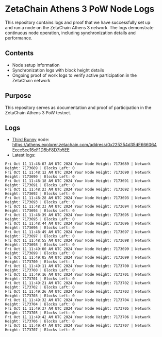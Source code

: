 # ZetaChain Athens 3 PoW Node Logs
This repository contains logs and proof that we have successfully set up and run a node on the ZetaChain Athens 3 network. The logs demonstrate continuous node operation, including synchronization details and performance.

## Contents
- Node setup information
- Synchronization logs with block height details
- Ongoing proof of work logs to verify active participation in the ZetaChain network

## Purpose
This repository serves as documentation and proof of participation in the ZetaChain Athens 3 PoW testnet.

## Logs

- [Third Bunny](https://thirdbunny.xyz/) node: https://athens.explorer.zetachain.com/address/0x225254d35dE666064Eccc5ce16eF1D8bF8D7b5EE
- Latest logs:
```
Fri Oct 11 11:48:07 AM UTC 2024 Your Node Height: 7173689 | Network Height: 7173689 | Blocks Left: 0
Fri Oct 11 11:48:12 AM UTC 2024 Your Node Height: 7173690 | Network Height: 7173690 | Blocks Left: 0
Fri Oct 11 11:48:18 AM UTC 2024 Your Node Height: 7173691 | Network Height: 7173691 | Blocks Left: 0
Fri Oct 11 11:48:23 AM UTC 2024 Your Node Height: 7173692 | Network Height: 7173692 | Blocks Left: 0
Fri Oct 11 11:48:28 AM UTC 2024 Your Node Height: 7173693 | Network Height: 7173693 | Blocks Left: 0
Fri Oct 11 11:48:33 AM UTC 2024 Your Node Height: 7173694 | Network Height: 7173694 | Blocks Left: 0
Fri Oct 11 11:48:39 AM UTC 2024 Your Node Height: 7173695 | Network Height: 7173695 | Blocks Left: 0
Fri Oct 11 11:48:44 AM UTC 2024 Your Node Height: 7173696 | Network Height: 7173696 | Blocks Left: 0
Fri Oct 11 11:48:49 AM UTC 2024 Your Node Height: 7173697 | Network Height: 7173697 | Blocks Left: 0
Fri Oct 11 11:48:55 AM UTC 2024 Your Node Height: 7173698 | Network Height: 7173698 | Blocks Left: 0
Fri Oct 11 11:49:00 AM UTC 2024 Your Node Height: 7173699 | Network Height: 7173699 | Blocks Left: 0
Fri Oct 11 11:49:05 AM UTC 2024 Your Node Height: 7173699 | Network Height: 7173700 | Blocks Left: 1
Fri Oct 11 11:49:11 AM UTC 2024 Your Node Height: 7173700 | Network Height: 7173700 | Blocks Left: 0
Fri Oct 11 11:49:16 AM UTC 2024 Your Node Height: 7173701 | Network Height: 7173701 | Blocks Left: 0
Fri Oct 11 11:49:21 AM UTC 2024 Your Node Height: 7173702 | Network Height: 7173702 | Blocks Left: 0
Fri Oct 11 11:49:26 AM UTC 2024 Your Node Height: 7173703 | Network Height: 7173703 | Blocks Left: 0
Fri Oct 11 11:49:32 AM UTC 2024 Your Node Height: 7173704 | Network Height: 7173704 | Blocks Left: 0
Fri Oct 11 11:49:37 AM UTC 2024 Your Node Height: 7173705 | Network Height: 7173705 | Blocks Left: 0
Fri Oct 11 11:49:42 AM UTC 2024 Your Node Height: 7173706 | Network Height: 7173706 | Blocks Left: 0
Fri Oct 11 11:49:47 AM UTC 2024 Your Node Height: 7173707 | Network Height: 7173707 | Blocks Left: 0
```
